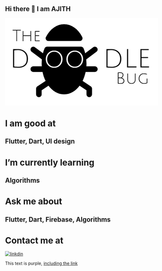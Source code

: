 ## Hi there 👋 I am AJITH 
![](https://github.com/ajith-m-doodlebug/breaking_technology/blob/master/images/doodlebug.png)
# I am good at
## Flutter, Dart, UI design 
# I’m currently learning 
## Algorithms 
# Ask me about 
## Flutter, Dart, Firebase, Algorithms  
# Contact me at
[![linkdin](https://user-images.githubusercontent.com/58944893/96246822-cfd95480-0fc6-11eb-9308-24dfad42b419.png)](https://www.linkedin.com/in/ajith-m-doodlebug)

<div class="text-purple">
  This text is purple, <a href="#" class="text-inherit">including the link</a>
</div>
